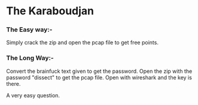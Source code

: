 # The Karaboudjan

### The Easy way:-
Simply crack the zip and open the pcap file to get free points.

### The Long Way:-
Convert the brainfuck text given to get the password. Open the zip with the password "dissect" to get the pcap file. Open with wireshark and the key is there.

A very easy question.
